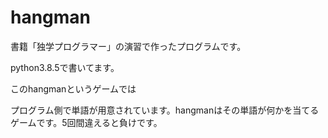 # hangman

書籍「独学プログラマー」の演習で作ったプログラムです。

python3.8.5で書いてます。

このhangmanというゲームでは

プログラム側で単語が用意されています。hangmanはその単語が何かを当てるゲームです。5回間違えると負けです。

